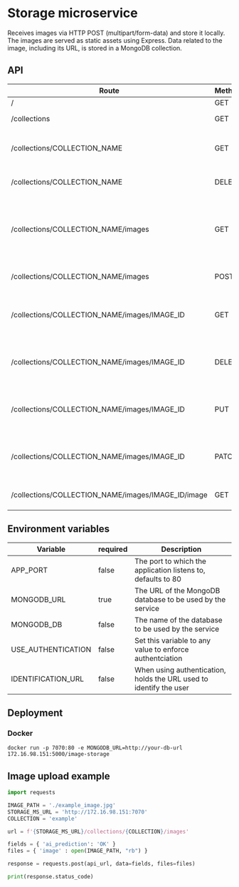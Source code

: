 # Storage microservice
Receives images via HTTP POST (multipart/form-data) and store it locally.
The images are served as static assets using Express.
Data related to the image, including its URL, is stored in a MongoDB collection.

## API

| Route | Method | Query / Body | Description |
| --- | --- | --- | --- |
| / | GET | - | Get the application info |
| /collections | GET | - | Get a list of all available collections |
| /collections/COLLECTION_NAME | GET | - | Get information about the collection identified by COLLECTION_NAME |
| /collections/COLLECTION_NAME | DELETE | - | Drop the collection called "COLLECTION_NAME" |
| /collections/COLLECTION_NAME/images | GET | limit (number , optional) | Get all documents from the collection called "COLLECTION_NAME", the number of items to be retrieved can be set using the "limit" query parameter |
| /collections/COLLECTION_NAME/images | POST | multipart/form-data | Upload an image to the collection called "COLLECTION_NAME" |
| /collections/COLLECTION_NAME/images/IMAGE_ID | GET | - | Get the data related to the image with the ID "IMAGE_ID" from the collection called "COLLECTION_NAME" |
| /collections/COLLECTION_NAME/images/IMAGE_ID | DELETE | - | Delete the entry with the ID "IMAGE_ID" from the collection called "COLLECTION_NAME" |
| /collections/COLLECTION_NAME/images/IMAGE_ID | PUT | properties | Replace the properties of  the entry with the ID "IMAGE_ID" from the collection called "COLLECTION_NAME" |
| /collections/COLLECTION_NAME/images/IMAGE_ID | PATCH | properties | Update the properties of the entry with the ID "IMAGE_ID" from the collection called "COLLECTION_NAME" |
| /collections/COLLECTION_NAME/images/IMAGE_ID/image | GET | - | Get the image file of the corresponding entry |

## Environment variables

| Variable | required | Description |
| --- | --- | --- |
| APP_PORT | false | The port to which the application listens to, defaults to 80 |
| MONGODB_URL | true | The URL of the MongoDB database to be used by the service |
| MONGODB_DB | false| The name of the database to be used by the service |
| USE_AUTHENTICATION | false | Set this variable to any value to enforce authentciation |
| IDENTIFICATION_URL | false | When using authentication, holds the URL used to identify the user |


## Deployment

### Docker

```
docker run -p 7070:80 -e MONGODB_URL=http://your-db-url 172.16.98.151:5000/image-storage
```

## Image upload example

```python
import requests

IMAGE_PATH = './example_image.jpg'
STORAGE_MS_URL = 'http://172.16.98.151:7070'
COLLECTION = 'example'

url = f'{STORAGE_MS_URL}/collections/{COLLECTION}/images'

fields = { 'ai_prediction': 'OK' }
files = { 'image' : open(IMAGE_PATH, "rb") }

response = requests.post(api_url, data=fields, files=files)

print(response.status_code)
```
